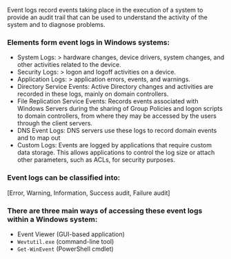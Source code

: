 Event logs record events taking place in the execution of a system to provide an audit trail that can be used to understand the activity of the system and to diagnose problems. 

### Elements form event logs in Windows systems:
- System Logs: > hardware changes, device drivers, system changes, and other activities related to the device.
- Security Logs: > logon and logoff activities on a device. 
- Application Logs: > application errors, events, and warnings.
- Directory Service Events: Active Directory changes and activities are recorded in these logs, mainly on domain controllers.
- File Replication Service Events: Records events associated with Windows Servers during the sharing of Group Policies and logon scripts to domain controllers, from where they may be accessed by the users through the client servers.
- DNS Event Logs: DNS servers use these logs to record domain events and to map out
- Custom Logs: Events are logged by applications that require custom data storage. This allows applications to control the log size or attach other parameters, such as ACLs, for security purposes.

### Event logs can be classified into:
[Error, Warning, Information, Success audit, Failure audit]
### There are three main ways of accessing these event logs within a Windows system:
- Event Viewer (GUI-based application)
- `Wevtutil.exe` (command-line tool)
- `Get-WinEvent` (PowerShell cmdlet)
  
